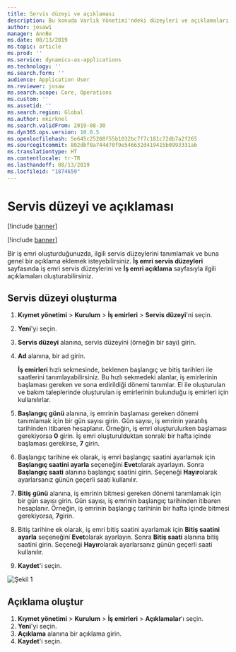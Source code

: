 ```yaml
---
title: Servis düzeyi ve açıklaması
description: Bu konuda Varlık Yönetimi'ndeki düzeyleri ve açıklamaları açıklanmaktadır.
author: josaw1
manager: AnnBe
ms.date: 08/13/2019
ms.topic: article
ms.prod: ''
ms.service: dynamics-ax-applications
ms.technology: ''
ms.search.form: ''
audience: Application User
ms.reviewer: josaw
ms.search.scope: Core, Operations
ms.custom: ''
ms.assetid: ''
ms.search.region: Global
ms.author: mkirknel
ms.search.validFrom: 2019-08-30
ms.dyn365.ops.version: 10.0.5
ms.openlocfilehash: 5e645c25208f55b1032bc7f7c181c72db7a2f265
ms.sourcegitcommit: 802dbf0a744d70f9e546632d419415b0993331ab
ms.translationtype: HT
ms.contentlocale: tr-TR
ms.lasthandoff: 08/13/2019
ms.locfileid: "1874659"
---
```

# <a name="service-level-and-description"></a>Servis düzeyi ve açıklaması

[!include [banner](../../includes/banner.md)]

[!include [banner](../../includes/preview-banner.md)]

Bir iş emri oluşturduğunuzda, ilgili servis düzeylerini tanımlamak ve buna genel bir açıklama eklemek isteyebilirsiniz. **İş emri servis düzeyleri** sayfasında iş emri servis düzeylerini ve **İş emri açıklama** sayfasıyla ilgili açıklamaları oluşturabilirsiniz.

## <a name="create-a-service-level"></a>Servis düzeyi oluşturma

1. **Kıymet yönetimi** \> **Kurulum** \> **İş emirleri** \> **Servis düzeyi**'ni seçin.
2. **Yeni**'yi seçin.
3. **Servis düzeyi** alanına, servis düzeyini (örneğin bir sayı) girin.
4. **Ad** alanına, bir ad girin.

    **İş emirleri** hızlı sekmesinde, beklenen başlangıç ve bitiş tarihleri ile saatlerini tanımlayabilirsiniz. Bu hızlı sekmedeki alanlar, iş emirlerinin başlaması gereken ve sona erdirildiği dönemi tanımlar. El ile oluşturulan ve bakım taleplerinde oluşturulan iş emirlerinin bulunduğu iş emirleri için kullanılırlar. 

5. **Başlangıç günü** alanına, iş emrinin başlaması gereken dönemi tanımlamak için bir gün sayısı girin. Gün sayısı, iş emrinin yaratılış tarihinden itibaren hesaplanır. Örneğin, iş emri oluşturulurken başlaması gerekiyorsa **0** girin. İş emri oluşturulduktan sonraki bir hafta içinde başlaması gerekirse, **7** girin.
6. Başlangıç tarihine ek olarak, iş emri başlangıç saatini ayarlamak için **Başlangıç saatini ayarla** seçeneğini **Evet**olarak ayarlayın. Sonra **Başlangıç saati** alanına başlangıç saatini girin. Seçeneği **Hayır**olarak ayarlarsanız günün geçerli saati kullanılır.
7. **Bitiş günü** alanına, iş emrinin bitmesi gereken dönemi tanımlamak için bir gün sayısı girin. Gün sayısı, iş emrinin başlangıç tarihinden itibaren hesaplanır. Örneğin, iş emrinin başlangıç tarihinin bir hafta içinde bitmesi gerekiyorsa, **7**girin.
8. Bitiş tarihine ek olarak, iş emri bitiş saatini ayarlamak için **Bitiş saatini ayarla** seçeneğini **Evet**olarak ayarlayın. Sonra **Bitiş saati** alanına bitiş saatini girin. Seçeneği **Hayır**olarak ayarlarsanız günün geçerli saati kullanılır.
9. **Kaydet**'i seçin.

![Şekil 1](media/19-setup-for-work-orders.png)

## <a name="create-a-description"></a>Açıklama oluştur

1. **Kıymet yönetimi** \> **Kurulum** \> **İş emirleri** \> **Açıklamalar**'ı seçin.
2. **Yeni**'yi seçin.
3. **Açıklama** alanına bir açıklama girin.
4. **Kaydet**'i seçin.
